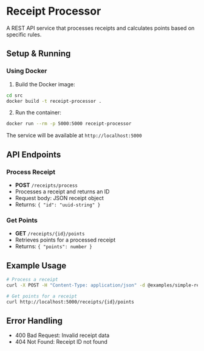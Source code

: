 # Receipt Processor

A REST API service that processes receipts and calculates points based on specific rules.

## Setup & Running

### Using Docker

1. Build the Docker image:
```bash
cd src
docker build -t receipt-processor .
```

2. Run the container:
```bash
docker run --rm -p 5000:5000 receipt-processor
```

The service will be available at `http://localhost:5000`


## API Endpoints

### Process Receipt
- **POST** `/receipts/process`
- Processes a receipt and returns an ID
- Request body: JSON receipt object
- Returns: `{ "id": "uuid-string" }`

### Get Points
- **GET** `/receipts/{id}/points`
- Retrieves points for a processed receipt
- Returns: `{ "points": number }`

## Example Usage

```bash
# Process a receipt
curl -X POST -H "Content-Type: application/json" -d @examples/simple-receipt.json http://localhost:5000/receipts/process

# Get points for a receipt
curl http://localhost:5000/receipts/{id}/points
```

## Error Handling

- 400 Bad Request: Invalid receipt data
- 404 Not Found: Receipt ID not found
